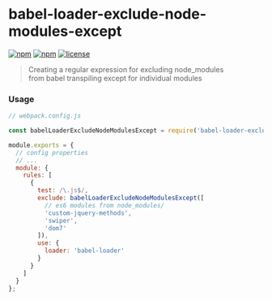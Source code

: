 # babel-loader-exclude-node-modules-except

[![npm](https://img.shields.io/badge/js--tiny-module-yellow.svg)](https://www.npmjs.com/package/babel-loader-exclude-node-modules-except)
[![npm](https://img.shields.io/badge/npm-install-orange.svg)](https://www.npmjs.com/package/babel-loader-exclude-node-modules-except)
[![license](https://img.shields.io/badge/License-MIT-red.svg)](https://github.com/WezomAgency/babel-loader-exclude-node-modules-except/blob/master/LICENSE)

> Creating a regular expression for excluding node_modules  
> from babel transpiling except for individual modules


### Usage

```js
// webpack.config.js

const babelLoaderExcludeNodeModulesExcept = require('babel-loader-exclude-node-modules-except');

module.exports = {
  // config properties
  // ...
  module: {
    rules: [
      {
        test: /\.js$/,
        exclude: babelLoaderExcludeNodeModulesExcept([
          // es6 modules from node_modules/
          'custom-jquery-methods',
          'swiper',
          'dom7'
        ]),
        use: {
          loader: 'babel-loader'
        }
      }
    ]
  }
};

```
